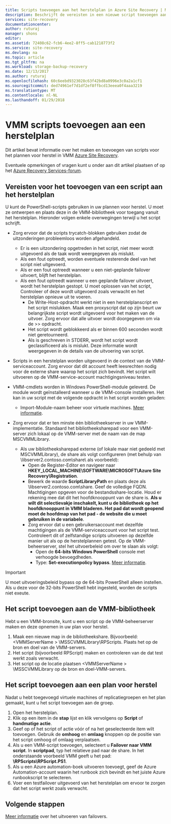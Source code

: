 ```yaml
---
title: Scripts toevoegen aan het herstelplan in Azure Site Recovery | Microsoft Docs
description: Beschrijft de vereisten in een nieuwe script toevoegen aan een plan voor herstel in VMM naar Azure
services: site-recovery
documentationcenter: 
author: ruturaj
manager: shons
editor: 
ms.assetid: 72408c62-fcb6-4ee2-8ff5-cab1218773f2
ms.service: site-recovery
ms.devlang: na
ms.topic: article
ms.tgt_pltfrm: na
ms.workload: storage-backup-recovery
ms.date: 12/13/2017
ms.author: ruturaj
ms.openlocfilehash: 60c6eebd9323028c63f42bd8a0996e3c0a2a1cf1
ms.sourcegitcommit: ded74961ef7d1df2ef8ffbcd13eeea0f4aaa3219
ms.translationtype: MT
ms.contentlocale: nl-NL
ms.lasthandoff: 01/29/2018
---
```

# <a name="add-vmm-scripts-to-a-recovery-plan"></a>VMM scripts toevoegen aan een herstelplan


Dit artikel bevat informatie over het maken en toevoegen van scripts voor het plannen voor herstel in VMM [Azure Site Recovery](site-recovery-overview.md).

Eventuele opmerkingen of vragen kunt u onder aan dit artikel plaatsen of op het [Azure Recovery Services-forum](https://social.msdn.microsoft.com/forums/azure/home?forum=hypervrecovmgr).

## <a name="prerequisites-of-adding-a-script-to-recovery-plan"></a>Vereisten voor het toevoegen van een script aan het herstelplan

U kunt de PowerShell-scripts gebruiken in uw plannen voor herstel. U moet ze ontwerpen en plaats deze in de VMM-bibliotheek voor toegang vanuit het herstelplan. Hieronder volgen enkele overwegingen terwijl u het script schrijft.

* Zorg ervoor dat de scripts trycatch-blokken gebruiken zodat de uitzonderingen probleemloos worden afgehandeld.
    - Er is een uitzondering opgetreden in het script, niet meer wordt uitgevoerd als de taak wordt weergegeven als mislukt.
    - Als een fout optreedt, worden eventuele resterende deel van het script niet uitgevoerd.
    - Als er een fout optreedt wanneer u een niet-geplande failover uitvoert, blijft het herstelplan.
    - Als een fout optreedt wanneer u een geplande failover uitvoert, wordt het herstelplan gestopt. U moet oplossen van het script, Controleer of deze wordt uitgevoerd zoals verwacht en het herstelplan opnieuw uit te voeren.
        - De Write-Host-opdracht werkt niet in een herstelplanscript en het script mislukken. Maak een proxyscript dat op zijn beurt uw belangrijkste script wordt uitgevoerd voor het maken van de uitvoer. Zorg ervoor dat alle uitvoer wordt doorgegeven om via de >> opdracht.
        - Het script wordt geblokkeerd als er binnen 600 seconden wordt niet geretourneerd.
        - Als is geschreven in STDERR, wordt het script wordt geclassificeerd als is mislukt. Deze informatie wordt weergegeven in de details van de uitvoering van script.

* Scripts in een herstelplan worden uitgevoerd in de context van de VMM-serviceaccount. Zorg ervoor dat dit account heeft leesrechten nodig voor de externe share waarop het script zich bevindt. Het script wilt uitvoeren op de VMM-service-account machtigingsniveau testen.
* VMM-cmdlets worden in Windows PowerShell-module geleverd. De module wordt geïnstalleerd wanneer u de VMM-console installeren. Het kan in uw script met de volgende opdracht in het script worden geladen:
   - Import-Module-naam beheer voor virtuele machines. [Meer informatie](https://technet.microsoft.com/library/hh875013.aspx).
* Zorg ervoor dat er ten minste één bibliotheekserver in uw VMM-implementatie. Standaard het bibliotheeksharepad voor een VMM-server zich lokaal op de VMM-server met de naam van de map MSCVMMLibrary.
    * Als uw bibliotheeksharepad externe (of lokale maar niet gedeeld met MSCVMMLibrary), de share als volgt configureren (met behulp van \\libserver2.contoso.com\share\ als voorbeeld):
      * Open de Register-Editor en navigeer naar **HKEY_LOCAL_MACHINE\SOFTWARE\MICROSOFT\Azure Site Recovery\Registration**.
      * Bewerk de waarde **ScriptLibraryPath** en plaats deze als \\libserver2.contoso.com\share\. Geef de volledige FQDN. Machtigingen opgeven voor de bestandsshare-locatie. Houd er rekening mee dat dit het hoofdknooppunt van de share is. **Als u wilt dit selectievakje inschakelt, kunt u de bibliotheek op het hoofdknooppunt in VMM bladeren. Het pad dat wordt geopend moet de hoofdmap van het pad - de website die u moet gebruiken in de variabele**.
      * Zorg ervoor dat u een gebruikersaccount met dezelfde machtigingen als de VMM-serviceaccount voor het script test. Controleert dit of zelfstandige scripts uitvoeren op dezelfde manier uit als op de herstelplannen getest. Op de VMM-beheerserver, stel het uitvoerbeleid om over te slaan als volgt:
        * Open de **64-bits Windows PowerShell** console met verhoogde bevoegdheden.
        * Type: **Set-executionpolicy bypass**. [Meer informatie](https://technet.microsoft.com/library/ee176961.aspx).

> [!IMPORTANT]
> U moet uitvoeringsbeleid bypass op de 64-bits PowerShell alleen instellen. Als u deze voor de 32-bits PowerShell hebt ingesteld, worden de scripts niet exeute.

## <a name="add-the-script-to-the-vmm-library"></a>Het script toevoegen aan de VMM-bibliotheek

Hebt u een VMM-bronsite, kunt u een script op de VMM-beheerserver maken en deze opnemen in uw plan voor herstel.

1. Maak een nieuwe map in de bibliotheekshare. Bijvoorbeeld: \<VMMServerName > \MSSCVMMLibrary\RPScripts. Plaats het op de bron en doel van de VMM-servers.
2. Het script (bijvoorbeeld RPScript) maken en controleren van de dat test werkt zoals verwacht.
3. Het script op de locatie plaatsen \<VMMServerName > \MSSCVMMLibrary op de bron en doel-VMM-servers.

## <a name="add-the-script-to-a-recovery-plan"></a>Het script toevoegen aan een plan voor herstel

Nadat u hebt toegevoegd virtuele machines of replicatiegroepen en het plan gemaakt, kunt u het script toevoegen aan de groep.

1. Open het herstelplan.
2. Klik op een item in de **stap** lijst en klik vervolgens op **Script** of **handmatige actie**.
3. Geef op of het script of actie vóór of na het geselecteerde item wilt toevoegen. Gebruik de **omhoog** en **omlaag** knoppen op de positie van het script omhoog of omlaag verplaatsen.
4. Als u een VMM-script toevoegen, selecteert u **Failover naar VMM script**. In **scriptpad**, typ het relatieve pad naar de share. In het onderstaande voorbeeld VMM geeft u het pad: **\RPScripts\RPScript.PS1**.
5. Als u een Azure automation-boek uitvoeren toevoegt, geef de Azure Automation-account waarin het runbook zich bevindt en het juiste Azure runbookscript te selecteren.
6. Voer een testfailover uitgevoerd van het herstelplan om ervoor te zorgen dat het script werkt zoals verwacht.


## <a name="next-steps"></a>Volgende stappen

[Meer informatie](site-recovery-failover.md) over het uitvoeren van failovers.
